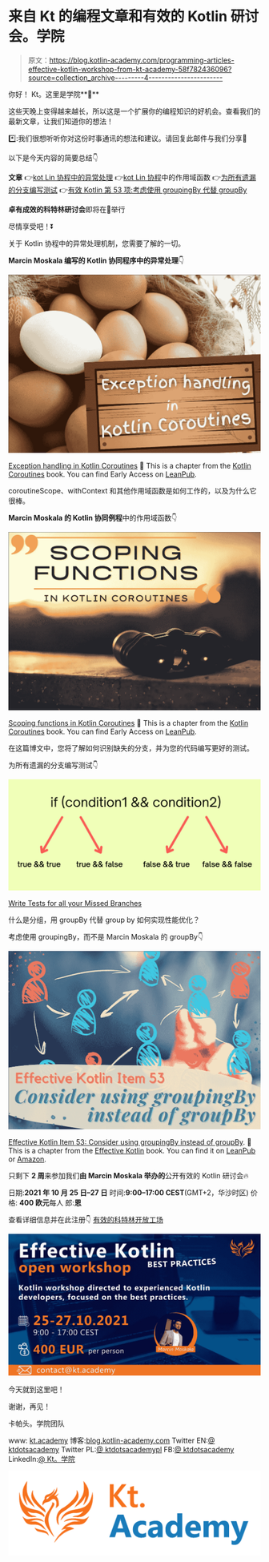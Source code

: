 # 来自 Kt 的编程文章和有效的 Kotlin 研讨会。学院

> 原文：<https://blog.kotlin-academy.com/programming-articles-effective-kotlin-workshop-from-kt-academy-58f782436096?source=collection_archive---------4----------------------->

你好！
Kt。这里是学院**👋**

这些天晚上变得越来越长，所以这是一个扩展你的编程知识的好机会。查看我们的最新文章，让我们知道你的想法！

*️⃣:我们很想听听你对这份时事通讯的想法和建议。请回复此邮件与我们分享📩

以下是今天内容的简要总结👇

**文章**
👉[kot Lin 协程中的异常处理](https://kt.academy/article/cc-exception-handling)
👉[kot Lin 协程](https://kt.academy/article/cc-scoping-functions)中的作用域函数
👉[为所有遗漏的分支编写测试](/write-tests-for-all-your-missed-branches-3c74459ed512)
👉[有效 Kotlin 第 53 项:考虑使用 groupingBy 代替 groupBy](https://kt.academy/article/ek-grouping)

**卓有成效的科特林研讨会**即将在🥳举行

尽情享受吧！⏬

关于 Kotlin 协程中的异常处理机制，您需要了解的一切。

**Marcin Moskala 编写的 Kotlin 协同程序中的异常处理**👇

[![](img/2c3da5e288ef750258bbaec798282b1c.png)](https://kt.academy/article/cc-exception-handling)

[Exception handling in Kotlin Coroutines](https://kt.academy/article/cc-exception-handling)
🔻 This is a chapter from the [Kotlin Coroutines](https://kt.academy/book/coroutines) book. You can find Early Access on [LeanPub](https://leanpub.com/coroutines/).

coroutineScope、withContext 和其他作用域函数是如何工作的，以及为什么它很棒。

**Marcin Moskala 的 Kotlin 协同例程**中的作用域函数👇

[![](img/a4c5c3fe520b470e881776eaae4d4379.png)](https://kt.academy/article/cc-scoping-functions)

[Scoping functions in Kotlin Coroutines](https://kt.academy/article/cc-scoping-functions)
🔻 This is a chapter from the [Kotlin Coroutines](https://kt.academy/book/coroutines) book. You can find Early Access on [LeanPub](https://leanpub.com/coroutines/).

在这篇博文中，您将了解如何识别缺失的分支，并为您的代码编写更好的测试。

为所有遗漏的分支编写测试👇

[![](img/f1d66523167d28a3d8f7cc3d2e8c0e12.png)](https://blog.kotlin-academy.com/write-tests-for-all-your-missed-branches-3c74459ed512)

[Write Tests for all your Missed Branches](/write-tests-for-all-your-missed-branches-3c74459ed512)

什么是分组，用 groupBy 代替 group by 如何实现性能优化？

考虑使用 groupingBy，而不是 Marcin Moskala 的 groupBy👇

[![](img/3bc49dcb93c76a5b16d5bf5200bf1d2b.png)](https://kt.academy/article/ek-grouping)

[Effective Kotlin Item 53: Consider using groupingBy instead of groupBy](https://kt.academy/article/ek-grouping). 🔻 This is a chapter from the [Effective Kotlin](https://kt.academy/book/effectivekotlin) book. You can find it on [LeanPub](https://leanpub.com/effectivekotlin) or [Amazon](https://www.amazon.com/Effective-Kotlin-practices-Marcin-Moskala/dp/8395452837/ref=sr_1_1?dchild=1&keywords=effective+kotlin&qid=1615033955&sr=8-1).

只剩下 **2 周**来参加我们**由 Marcin Moskala 举办的**公开有效的 Kotlin 研讨会🔥

日期:**2021 年 10 月 25 日–27 日**
时间:**9:00–17:00 CEST**(GMT+2，华沙时区)
价格: **400 欧元**每人
郎:**恩**

查看详细信息并在此注册👇
[有效的科特林开放工场](https://kt.academy/workshop/effectiveKotlin)

[![](img/4882f270433d151b5e96dfd781b05690.png)](https://kt.academy/workshop/effectiveKotlin#register)

今天就到这里吧！

谢谢，再见！

卡帕头。学院团队

www: [kt.academy](https://kt.academy/)
博客:[blog.kotlin-academy.com](http://blog.kotlin-academy.com/)
Twitter EN:[@ ktdotsacademy](https://twitter.com/ktdotacademy)
Twitter PL:[@ ktdotsacademypl](https://twitter.com/ktdotacademyPL)
FB:[@ ktdotsacademy](https://www.facebook.com/KtDotAcademy)
LinkedIn:[@ Kt。学院](https://www.linkedin.com/company/kt-academy/)

[![](img/50c8ddef98b77f2f911aff07890446de.png)](https://kt.academy)
